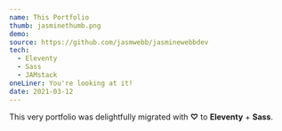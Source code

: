 ```yaml
---
name: This Portfolio
thumb: jasminethumb.png
demo: 
source: https://github.com/jasmwebb/jasminewebbdev
tech: 
  - Eleventy
  - Sass
  - JAMstack
oneLiner: You're looking at it!
date: 2021-03-12
---
```


This very portfolio was delightfully migrated with **♡** to **Eleventy** + **Sass**.
